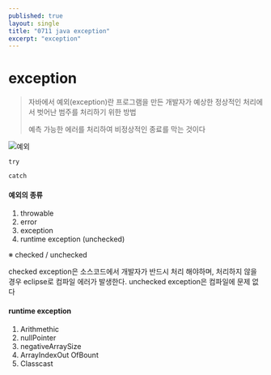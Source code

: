 ```yaml
---
published: true
layout: single
title: "0711 java exception"
excerpt: "exception"
---
```


# exception

> 자바에서 예외(exception)란 프로그램을 만든 개발자가 예상한 정상적인 처리에서 벗어난 범주를 처리하기 위한 방법
>
> 예측 가능한 에러를 처리하여 비정상적인 종료를 막는 것이다

![예외](https://user-images.githubusercontent.com/107900148/178521967-c6e1e256-6107-4161-bb4e-b0b89d033934.PNG)



`try`

`catch`

#### 예외의 종류

1. throwable
2. error
3. exception
4. runtime exception (unchecked)

※ checked /  unchecked

checked exception은 소스코드에서 개발자가 반드시 처리 해야하며, 처리하지 않을 경우 eclipse로 컴파일 에러가 발생한다. unchecked exception은 컴파일에 문제 없다

#### runtime exception

1. Arithmethic
2. nullPointer
3. negativeArraySize
4. ArrayIndexOut OfBount
5. Classcast

